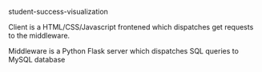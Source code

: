 student-success-visualization

Client is a HTML/CSS/Javascript frontened which dispatches get requests to the middleware.

Middleware is a Python Flask server which dispatches SQL queries to MySQL database

